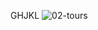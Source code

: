 
GHJKL
![02-tours](https://github.com/adityagunale/All-React-Project/assets/121552299/65662d67-9f85-4499-8496-5485c54dcb23)
